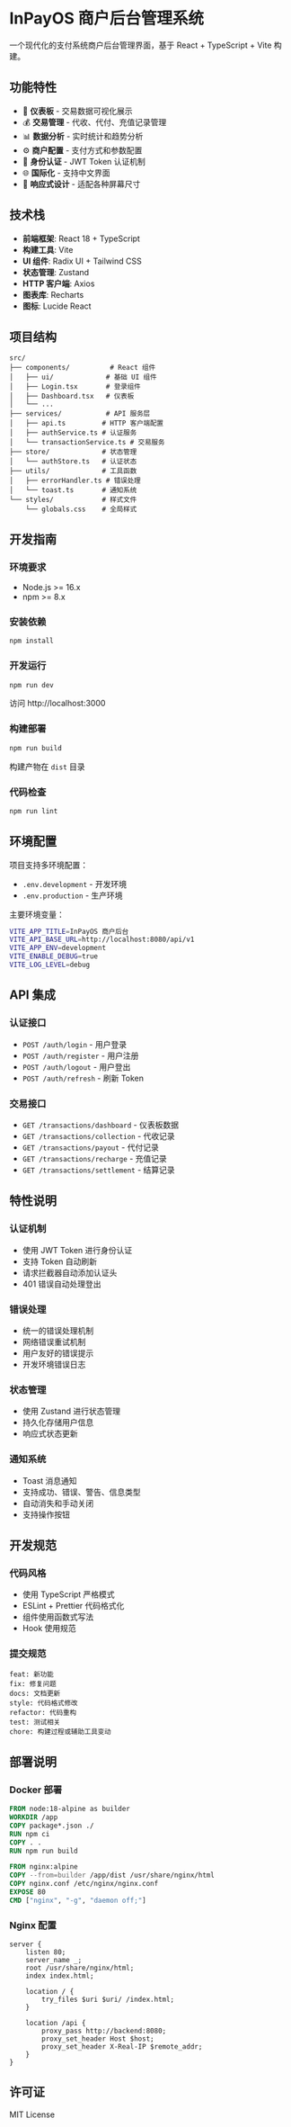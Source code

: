 # InPayOS 商户后台管理系统

一个现代化的支付系统商户后台管理界面，基于 React + TypeScript + Vite 构建。

## 功能特性

- 🎯 **仪表板** - 交易数据可视化展示
- 💰 **交易管理** - 代收、代付、充值记录管理
- 📊 **数据分析** - 实时统计和趋势分析
- ⚙️ **商户配置** - 支付方式和参数配置
- 🔐 **身份认证** - JWT Token 认证机制
- 🌐 **国际化** - 支持中文界面
- 📱 **响应式设计** - 适配各种屏幕尺寸

## 技术栈

- **前端框架**: React 18 + TypeScript
- **构建工具**: Vite
- **UI 组件**: Radix UI + Tailwind CSS
- **状态管理**: Zustand
- **HTTP 客户端**: Axios
- **图表库**: Recharts
- **图标**: Lucide React

## 项目结构

```
src/
├── components/          # React 组件
│   ├── ui/             # 基础 UI 组件
│   ├── Login.tsx       # 登录组件
│   ├── Dashboard.tsx   # 仪表板
│   └── ...
├── services/           # API 服务层
│   ├── api.ts         # HTTP 客户端配置
│   ├── authService.ts # 认证服务
│   └── transactionService.ts # 交易服务
├── store/             # 状态管理
│   └── authStore.ts   # 认证状态
├── utils/             # 工具函数
│   ├── errorHandler.ts # 错误处理
│   └── toast.ts       # 通知系统
└── styles/            # 样式文件
    └── globals.css    # 全局样式
```

## 开发指南

### 环境要求

- Node.js >= 16.x
- npm >= 8.x

### 安装依赖

```bash
npm install
```

### 开发运行

```bash
npm run dev
```

访问 http://localhost:3000

### 构建部署

```bash
npm run build
```

构建产物在 `dist` 目录

### 代码检查

```bash
npm run lint
```

## 环境配置

项目支持多环境配置：

- `.env.development` - 开发环境
- `.env.production` - 生产环境

主要环境变量：

```bash
VITE_APP_TITLE=InPayOS 商户后台
VITE_API_BASE_URL=http://localhost:8080/api/v1
VITE_APP_ENV=development
VITE_ENABLE_DEBUG=true
VITE_LOG_LEVEL=debug
```

## API 集成

### 认证接口

- `POST /auth/login` - 用户登录
- `POST /auth/register` - 用户注册
- `POST /auth/logout` - 用户登出
- `POST /auth/refresh` - 刷新 Token

### 交易接口

- `GET /transactions/dashboard` - 仪表板数据
- `GET /transactions/collection` - 代收记录
- `GET /transactions/payout` - 代付记录
- `GET /transactions/recharge` - 充值记录
- `GET /transactions/settlement` - 结算记录

## 特性说明

### 认证机制

- 使用 JWT Token 进行身份认证
- 支持 Token 自动刷新
- 请求拦截器自动添加认证头
- 401 错误自动处理登出

### 错误处理

- 统一的错误处理机制
- 网络错误重试机制
- 用户友好的错误提示
- 开发环境错误日志

### 状态管理

- 使用 Zustand 进行状态管理
- 持久化存储用户信息
- 响应式状态更新

### 通知系统

- Toast 消息通知
- 支持成功、错误、警告、信息类型
- 自动消失和手动关闭
- 支持操作按钮

## 开发规范

### 代码风格

- 使用 TypeScript 严格模式
- ESLint + Prettier 代码格式化
- 组件使用函数式写法
- Hook 使用规范

### 提交规范

```
feat: 新功能
fix: 修复问题
docs: 文档更新
style: 代码格式修改
refactor: 代码重构
test: 测试相关
chore: 构建过程或辅助工具变动
```

## 部署说明

### Docker 部署

```dockerfile
FROM node:18-alpine as builder
WORKDIR /app
COPY package*.json ./
RUN npm ci
COPY . .
RUN npm run build

FROM nginx:alpine
COPY --from=builder /app/dist /usr/share/nginx/html
COPY nginx.conf /etc/nginx/nginx.conf
EXPOSE 80
CMD ["nginx", "-g", "daemon off;"]
```

### Nginx 配置

```nginx
server {
    listen 80;
    server_name _;
    root /usr/share/nginx/html;
    index index.html;
    
    location / {
        try_files $uri $uri/ /index.html;
    }
    
    location /api {
        proxy_pass http://backend:8080;
        proxy_set_header Host $host;
        proxy_set_header X-Real-IP $remote_addr;
    }
}
```

## 许可证

MIT License
